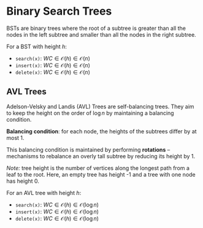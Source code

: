 # Binary Search Trees

BSTs are binary trees where the root of a subtree is greater than all the nodes in the left subtree and smaller than all the nodes in the right subtree.

For a BST with height $h$:
- `search(x)`: $WC\in\mathcal{O}(h)\in\mathcal{O}(n)$
- `insert(x)`: $WC\in\mathcal{O}(h)\in\mathcal{O}(n)$
- `delete(x)`: $WC\in\mathcal{O}(h)\in\mathcal{O}(n)$

## AVL Trees

Adelson-Velsky and Landis (AVL) Trees are self-balancing trees. They aim to keep the height on the order of $\log n$ by maintaining a balancing condition.

**Balancing condition**: for each node, the heights of the subtrees differ by at most 1.

This balancing condition is maintained by performing **rotations** – mechanisms to rebalance an overly tall subtree by reducing its height by 1.


*Note:* tree height is the number of vertices along the longest path from a leaf to the root. Here, an empty tree has height -1 and a tree with one node has height 0.

For an AVL tree with height $h$:
- `search(x)`: $WC\in\mathcal{O}(h)\in\mathcal{O}(\log n)$
- `insert(x)`: $WC\in\mathcal{O}(h)\in\mathcal{O}(\log n)$
- `delete(x)`: $WC\in\mathcal{O}(h)\in\mathcal{O}(\log n)$

